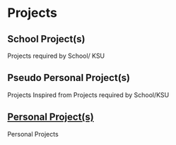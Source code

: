 # Projects
## School Project(s)
Projects required by School/ KSU

## Pseudo Personal Project(s)
Projects Inspired from Projects required by School/KSU

## [Personal Project(s)](https://github.com/EzeobiO/Projects/tree/main/Personal-Projects)
Personal Projects
